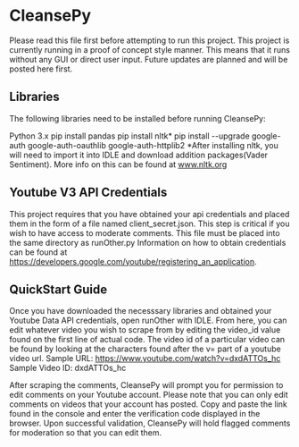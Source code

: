 # CleansePy
Please read this file first before attempting to run this project.
This project is currently running in a proof of concept style manner. This means that it runs without any GUI or direct user input.
Future updates are planned and will be posted here first.

Libraries
---------
The following libraries need to be installed before running CleansePy:

Python 3.x
pip install pandas
pip install nltk*
pip install --upgrade google-auth google-auth-oauthlib google-auth-httplib2
*After installing nltk, you will need to import it into IDLE and download addition packages(Vader Sentiment).
More info on this can be found at www.nltk.org


Youtube V3 API Credentials
---------------------------
This project requires that you have obtained your api credentials and placed them in the form of a file named client_secret.json.
This step is critical if you wish to have access to moderate comments. This file must be placed into the same directory as runOther.py
Information on how to obtain credentials can be found at https://developers.google.com/youtube/registering_an_application. 

QuickStart Guide
----------------
Once you have downloaded the necesssary libraries and obtained your Youtube Data API credentials, open runOther with IDLE.
From here, you can edit whatever video you wish to scrape from by editing the video_id value found on the first line of actual code.
The video id of a particular video can be found by looking at the characters found after the v= part of a youtube video url.
Sample URL: https://www.youtube.com/watch?v=dxdATTOs_hc       Sample Video ID: dxdATTOs_hc

After scraping the comments, CleansePy will prompt you for permission to edit comments on your Youtube account. Please note that you can only edit comments on videos that your account has posted. Copy and paste the link found in the console and enter the verification code displayed in the browser. Upon successful validation, CleansePy will hold flagged comments for moderation so that you can edit them.
